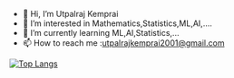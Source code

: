 - 👋 Hi, I’m Utpalraj Kemprai
- 👀 I’m interested in Mathematics,Statistics,ML,AI,....
- 🌱 I’m currently learning ML,AI,Statistics,...
- 📫 How to reach me :utpalrajkemprai2001@gmail.com

[![Top Langs](https://github-readme-stats.vercel.app/api/top-langs/?U1Kemp)](https://github.com/anuraghazra/github-readme-stats)

<!---
U1Kemp/U1Kemp is a ✨ special ✨ repository because its `README.md` (this file) appears on your GitHub profile.
You can click the Preview link to take a look at your changes.
--->
